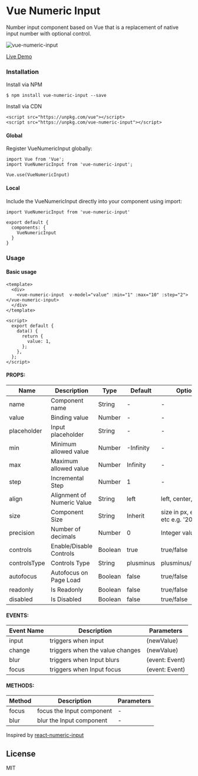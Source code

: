 # Vue Numeric Input

Number input component based on Vue that is a replacement of native input number with optional control.

![vue-numeric-input](https://user-images.githubusercontent.com/36194663/44717643-33e4ea00-aadb-11e8-82bf-e1fdeeea3bb5.gif)

[Live Demo](https://jayeshlab.github.io/vue-numeric-input/)

### Installation

Install via NPM

`$ npm install vue-numeric-input --save`

Install via CDN

```
<script src="https://unpkg.com/vue"></script>
<script src="https://unpkg.com/vue-numeric-input"></script>

```

#### Global

Register VueNumericInput globally:

```
import Vue from 'Vue';
import VueNumericInput from 'vue-numeric-input';

Vue.use(VueNumericInput)
```

#### Local

Include the VueNumericInput  directly into your component using import:

```
import VueNumericInput from 'vue-numeric-input'

export default {
  components: {
    VueNumericInput
  }
}
```
### Usage

#### Basic usage

```
<template>
  <div>
    <vue-numeric-input  v-model="value" :min="1" :max="10" :step="2"></vue-numeric-input>
  </div>
</template>

<script>
  export default {
    data() {
      return {
        value: 1,
      };
    },
  };
</script>
```

#### PROPS:

| Name             | Description                 |  Type         |  Default     | Options       |
| -----------      | ---------------             | ------------  | ------------ | ------------  |
|  name            |  Component name             | String        |     -        |      -        |
|  value           |  Binding value              | Number        |     -        |      -            |
|  placeholder     |  Input placeholder          | String        |     -        |      -         |
|  min             |  Minimum allowed value      | Number        |  -Infinity   |      -        |
|  max             |  Maximum allowed value      | Number        |   Infinity   |      -          |
|  step            |  Incremental Step           | Number        |      1       |      -          |
|  align           |  Alignment of Numeric Value | String        |     left     | left, center, right |
|  size            |  Component Size             | String        |   Inherit    | size in px, em, rem etc e.g. '20px'          |
|  precision       |  Number of decimals         | Number        |      0       |   Integer value|
|  controls        |  Enable/Disable Controls    | Boolean       |    true      |   true/false|
|  controlsType    |  Controls Type              | String        |  plusminus   |   plusminus/updown|
|  autofocus       |  Autofocus on Page Load     | Boolean       |    false     |   true/false|
|  readonly        |  Is Readonly                | Boolean       |    false     |   true/false|
|  disabled        |  Is Disabled                | Boolean       |    false     |   true/false|


#### EVENTS:

Event Name | Description        | Parameters
-----------|--------------------|--------------
input      | triggers when input| (newValue)
change     | triggers when the value changes| (newValue)
blur       | triggers when Input blurs| (event: Event)
focus      | triggers when Input focus| (event: Event)


#### METHODS:

Method | Description | Parameters
---|--- | ----
focus | focus the Input component| -
blur | blur the Input component| -

Inspired by [react-numeric-input](https://github.com/vlad-ignatov/react-numeric-input)

## License

MIT
